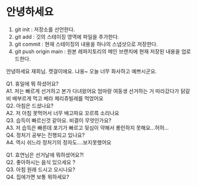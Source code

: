 # 안녕하세요

1. git init : 저장소를 선언한다.
2. git add : 깃의 스테이징 영역에 파일을 추가한다.
3. git commit : 현재 스테이징의 내용을 하나의 스냅샷으로 저장한다.
4. git push origin main : 원본 레파지토리의 메인 브랜치에 현재 저장된 내용을 업로드한다.

안녕하세요 재희님. 캣걸이에요. 냐옹~ 
오늘 너무 화사하고 예쁘시군요.
 
Q1. 휴일에 뭐 하셨어요?   
A1. 저는 빠르게 선거하고 본가 다녀왔어요 엄마랑 여동생 선거하는 거 따라갔다가 닭갈비 배부르게 먹고 베라 체리쥬빌레를 먹었어요   
Q2. 아침은 드셨나요?   
A2. 저 아침 못먹어서 너무 배고파요 꼬르륵 소리나요    
Q3. 습득이 빠르신것 같아요. 비결이 무엇인가요?   
A3. 저 습득은 빠른데 포기가 빠르고 뒷심이 약해서 롱런하지 못해요...허허...   
Q4. 정처기 공부는 진행되고 있나요?   
A4. 역시 쉬느라 정처기의 정자도....보지못했어요   

Q1. 효연님은 선거날에 뭐하셨어요?!   
Q2. 좋아하시는 음식 있으세요 ?   
Q3. 아침 원래 드시고 오시나요?   
Q4. 집에가면 보통 뭐하세요?   

